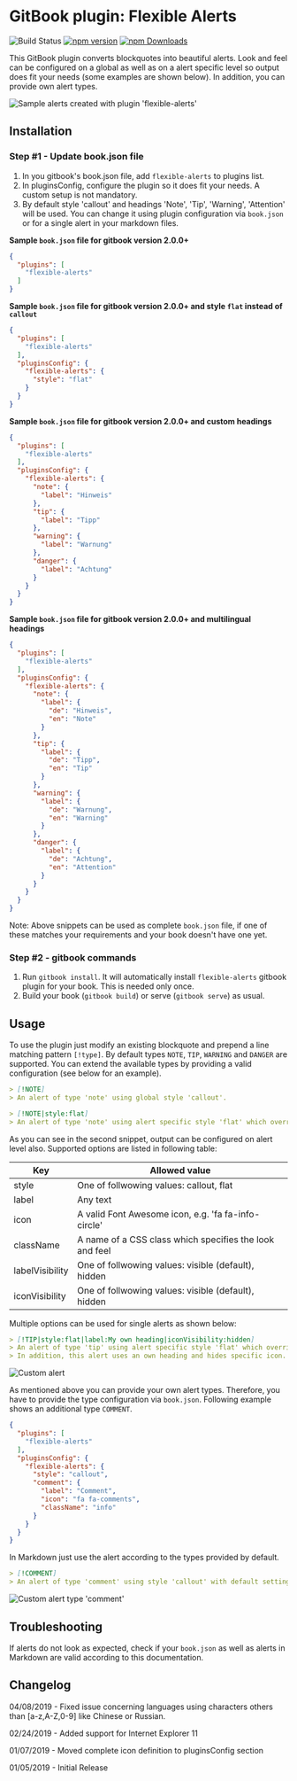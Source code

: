 # GitBook plugin: Flexible Alerts

![Build Status](https://api.travis-ci.org/zanfab/gitbook-plugin-flexible-alerts.svg)
[![npm version](https://img.shields.io/npm/v/gitbook-plugin-flexible-alerts/latest.svg)](https://www.npmjs.com/package/gitbook-plugin-flexible-alerts)
[![npm Downloads](https://img.shields.io/npm/dt/gitbook-plugin-flexible-alerts.svg)](https://www.npmjs.com/package/gitbook-plugin-flexible-alerts)

This GitBook plugin converts blockquotes into beautiful alerts. Look and feel can be configured on a global as well as on a alert specific level so output does fit your needs (some examples are shown below). In addition, you can provide own alert types.

![Sample alerts created with plugin 'flexible-alerts'](https://user-images.githubusercontent.com/44210522/50688702-ea774f00-1026-11e9-9281-ca615cb466f5.jpg)

## Installation

### Step #1 - Update book.json file

1. In you gitbook's book.json file, add `flexible-alerts` to plugins list.
2. In pluginsConfig, configure the plugin so it does fit your needs. A custom setup is not mandatory.
3. By default style 'callout' and headings 'Note', 'Tip', 'Warning', 'Attention' will be used. You can change it using plugin configuration via `book.json` or for a single alert in your markdown files.

**Sample `book.json` file for gitbook version 2.0.0+**

```json
{
  "plugins": [
    "flexible-alerts"
  ]
}
```

**Sample `book.json` file for gitbook version 2.0.0+ and style `flat` instead of `callout`**

```json
{
  "plugins": [
    "flexible-alerts"
  ],
  "pluginsConfig": {
    "flexible-alerts": {
      "style": "flat"
    }
  }
}
```

**Sample `book.json` file for gitbook version 2.0.0+ and custom headings**

```json
{
  "plugins": [
    "flexible-alerts"
  ],
  "pluginsConfig": {
    "flexible-alerts": {
      "note": {
        "label": "Hinweis"
      },
      "tip": {
        "label": "Tipp"
      },
      "warning": {
        "label": "Warnung"
      },
      "danger": {
        "label": "Achtung"
      }
    }
  }
}
```

**Sample `book.json` file for gitbook version 2.0.0+  and multilingual headings**

```json
{
  "plugins": [
    "flexible-alerts"
  ],
  "pluginsConfig": {
    "flexible-alerts": {
      "note": {
        "label": {
          "de": "Hinweis",
          "en": "Note"
        }
      },
      "tip": {
        "label": {
          "de": "Tipp",
          "en": "Tip"
        }
      },
      "warning": {
        "label": {
          "de": "Warnung",
          "en": "Warning"
        }
      },
      "danger": {
        "label": {
          "de": "Achtung",
          "en": "Attention"
        }
      }
    }
  }
}
```

Note: Above snippets can be used as complete `book.json` file, if one of these matches your requirements and your book doesn't have one yet.

### Step #2 - gitbook commands

1. Run `gitbook install`. It will automatically install `flexible-alerts` gitbook plugin for your book. This is needed only once.
2. Build your book (`gitbook build`) or serve (`gitbook serve`) as usual.

## Usage

To use the plugin just modify an existing blockquote and prepend a line matching pattern `[!type]`. By default types `NOTE`, `TIP`, `WARNING` and `DANGER` are supported. You can extend the available types by providing a valid configuration (see below for an example).

```markdown
> [!NOTE]
> An alert of type 'note' using global style 'callout'.
```

```markdown
> [!NOTE|style:flat]
> An alert of type 'note' using alert specific style 'flat' which overrides global style 'callout'.
```

As you can see in the second snippet, output can be configured on alert level also. Supported options are listed in following table:

| Key            | Allowed value |
| --------------- | ---- |
| style | One of follwowing values: callout, flat |
| label  | Any text |
| icon  | A valid Font Awesome icon, e.g. 'fa fa-info-circle' |
| className  | A name of a CSS class which specifies the look and feel |
| labelVisibility | One of follwowing values: visible (default), hidden |
| iconVisibility  | One of follwowing values: visible (default), hidden |

Multiple options can be used for single alerts as shown below:

```markdown
> [!TIP|style:flat|label:My own heading|iconVisibility:hidden]
> An alert of type 'tip' using alert specific style 'flat' which overrides global style 'callout'.
> In addition, this alert uses an own heading and hides specific icon.
```

![Custom alert](https://user-images.githubusercontent.com/44210522/50689970-04676080-102c-11e9-9cbc-8af129cb988c.png)

As mentioned above you can provide your own alert types. Therefore, you have to provide the type configuration via `book.json`. Following example shows an additional type `COMMENT`.

```json
{
  "plugins": [
    "flexible-alerts"
  ],
  "pluginsConfig": {
    "flexible-alerts": {
      "style": "callout",
      "comment": {
        "label": "Comment",
        "icon": "fa fa-comments",
        "className": "info"
      }
    }
  }
}
```

In Markdown just use the alert according to the types provided by default.

```markdown
> [!COMMENT]
> An alert of type 'comment' using style 'callout' with default settings.
```

![Custom alert type 'comment'](https://user-images.githubusercontent.com/44210522/50722960-6f21a600-10d7-11e9-87e7-d40d87045afe.png)

## Troubleshooting

If alerts do not look as expected, check if your `book.json` as well as alerts in Markdown are valid according to this documentation.

## Changelog

04/08/2019 - Fixed issue concerning languages using characters others than [a-z,A-Z,0-9] like Chinese or Russian.

02/24/2019 - Added support for Internet Explorer 11

01/07/2019 - Moved complete icon definition to pluginsConfig section

01/05/2019 - Initial Release